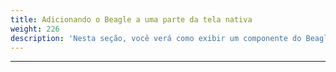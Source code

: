 ```yaml
---
title: Adicionando o Beagle a uma parte da tela nativa
weight: 226
description: 'Nesta seção, você verá como exibir um componente do Beagle em uma tela nativa.'
---
```


---
